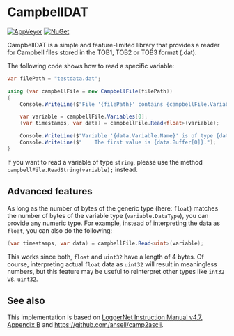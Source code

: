 # CampbellDAT

[![AppVeyor](https://ci.appveyor.com/api/projects/status/github/apollo3zehn/campbelldat?svg=true)](https://ci.appveyor.com/project/Apollo3zehn/campbelldat) [![NuGet](https://img.shields.io/nuget/vpre/CampbellDAT.svg?label=Nuget)](https://www.nuget.org/packages/CampbellDAT)

CampbellDAT is a simple and feature-limited library that provides a reader for Campbell files stored in the TOB1, TOB2 or TOB3 format (.dat).

The following code shows how to read a specific variable:

```cs
var filePath = "testdata.dat";

using (var campbellFile = new CampbellFile(filePath))
{
    Console.WriteLine($"File '{filePath}' contains {campbellFile.Variables.Count} variables.");

    var variable = campbellFile.Variables[0];
    (var timestamps, var data) = campbellFile.Read<float>(variable);

    Console.WriteLine($"Variable '{data.Variable.Name}' is of type {data.Variable.DataType}.");
    Console.WriteLine($"    The first value is {data.Buffer[0]}.");
}
```

If you want to read a variable of type `string`, please use the method `campbellFile.ReadString(variable);` instead.


## Advanced features

As long as the number of bytes of the generic type (here: ```float```) matches the number of bytes of the variable type (```variable.DataType```), you can provide any numeric type. For example, instead of interpreting the data as ```float```, you can also do the following:

```cs
(var timestamps, var data) = campbellFile.Read<uint>(variable);
```

This works since both, ```float``` and ```uint32``` have a length of 4 bytes. Of course, interpreting actual ```float``` data as ```uint32``` will result in meaningless numbers, but this feature may be useful to reinterpret other types like ```int32``` vs. ```uint32```.

## See also

This implementation is based on [LoggerNet Instruction Manual v4.7, Appendix B](https://s.campbellsci.com/documents/us/manuals/loggernet.pdf) and https://github.com/ansell/camp2ascii.
